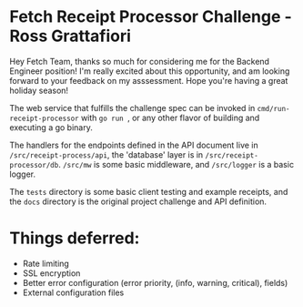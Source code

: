 # Fetch Receipt Processor Challenge - Ross Grattafiori

Hey Fetch Team, thanks so much for considering me for the Backend Engineer position! I'm really excited about this opportunity, and am looking forward to your feedback on my asssessment. Hope you're having a great holiday season!

The web service that fulfills the challenge spec can be invoked in `cmd/run-receipt-processor` with `go run `, or any other flavor of building and executing a go binary.

The handlers for the endpoints defined in the API document live in `/src/receipt-process/api`, the 'database' layer is in `/src/receipt-processor/db`. `/src/mw` is some basic middleware, and `/src/logger` is a basic logger.

The `tests` directory is some basic client testing and example receipts, and the `docs` directory is the original project challenge and API definition.

# Things deferred:
* Rate limiting
* SSL encryption
* Better error configuration (error priority, (info, warning, critical), fields)
* External configuration files
